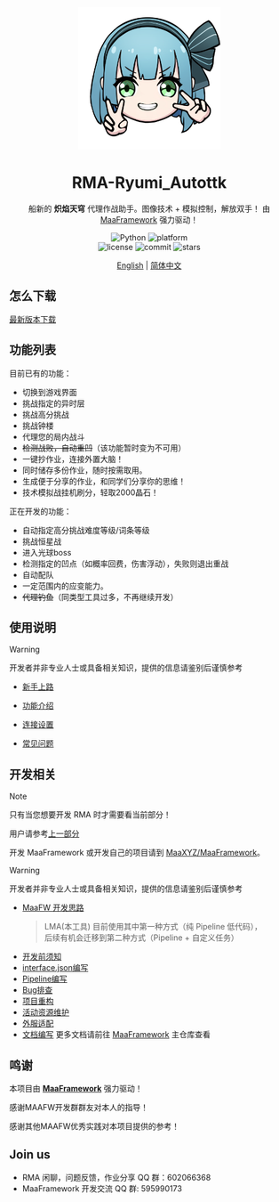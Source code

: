 <!-- markdownlint-disable MD033 MD041 -->
<div align="center">
<div align="center">
  <img src="https://raw.githubusercontent.com/Hirayama114514/RMA-Ryumi_Autottk/main/Assets/logo.png" 
       alt="我的LOGO" 
       width="256" 
       height="256" />
</div>

# RMA-Ryumi_Autottk

船新的 **炽焰天穹** 代理作战助手。图像技术 + 模拟控制，解放双手！
由 [MaaFramework](https://github.com/MaaXYZ/MaaFramework) 强力驱动！


</div>

<p align="center">
  <img alt="Python" src="https://img.shields.io/badge/Python-3776AB?logo=python&logoColor=white">
  <img alt="platform" src="https://img.shields.io/badge/platform-Windows%20%7C%20Linux%20%7C%20macOS-blueviolet">
  <br>
  <img alt="license" src="https://img.shields.io/github/license/Hirayama114514/RMA-Ryumi_Autottk">
  <img alt="commit" src="https://img.shields.io/github/commit-activity/m/Hirayama114514/RMA-Ryumi_Autottk">
  <img alt="stars" src="https://img.shields.io/github/stars/Hirayama114514/RMA-Ryumi_Autottk?style=social">
</p>

<div align="center">

[English](./README_en.md) | [简体中文](./README.md)

</div>

## 怎么下载
[最新版本下载](https://github.com/Hirayama114514/RMA-Ryumi_Autottk/releases) 

## 功能列表

目前已有的功能：

- 切换到游戏界面
- 挑战指定的异时层
- 挑战高分挑战
- 挑战钟楼
- 代理您的局内战斗
- ~~检测战败，自动重凹~~（该功能暂时变为不可用）
- 一键抄作业，连接外置大脑！
- 同时储存多份作业，随时按需取用。
- 生成便于分享的作业，和同学们分享你的思维！
- 技术模拟战挂机刷分，轻取2000晶石！

正在开发的功能：

- 自动指定高分挑战难度等级/词条等级
- 挑战恒星战
- 进入光球boss
- 检测指定的凹点（如概率回费，伤害浮动），失败则退出重战
- 自动配队
- 一定范围内的应变能力。
- ~~代理钓鱼~~（同类型工具过多，不再继续开发）

## 使用说明
> [!WARNING]
>
>开发者并非专业人士或具备相关知识，提供的信息请鉴别后谨慎参考

- [新手上路](./docs/zh_cn/manual/新手上路.md)

- [功能介绍](./docs/zh_cn/manual/功能介绍.md)

- [连接设置](./docs/zh_cn/manual/连接设置.md)

- [常见问题](./docs/zh_cn/manual/常见问题.md)

## 开发相关

> [!NOTE]
>
> 只有当您想要开发 RMA 时才需要看当前部分！
>
> 用户请参考[上一部分](#使用说明)
>
> 开发 MaaFramework 或开发自己的项目请到 [MaaXYZ/MaaFramework](https://github.com/MaaXYZ/MaaFramework)。

> [!WARNING]
>
>开发者并非专业人士或具备相关知识，提供的信息请鉴别后谨慎参考
- [MaaFW 开发思路](https://github.com/MaaXYZ/MaaFramework/blob/main/docs/zh_cn/1.1-%E5%BF%AB%E9%80%9F%E5%BC%80%E5%A7%8B.md#%E5%BC%80%E5%8F%91%E6%80%9D%E8%B7%AF)  
  > LMA(本工具) 目前使用其中第一种方式（纯 Pipeline 低代码），  
  > 后续有机会迁移到第二种方式（Pipeline + 自定义任务）
  > 
- [开发前须知](./docs/zh_cn/develop/开发前须知.md)
- [interface.json编写](./docs/zh_cn/develop/interface.json编写.md)
- [Pipeline编写](./docs/zh_cn/develop/Pipeline编写.md)
- [Bug排查](./docs/zh_cn/develop/Bug排查.md)
- [项目重构](./docs/zh_cn/develop/项目重构.md)
- [活动资源维护](./docs/zh_cn/develop/活动资源维护.md)
- [外服适配](./docs/zh_cn/develop/外服适配.md)
- [文档编写](./docs/zh_cn/develop/文档编写.md)
更多文档请前往 [MaaFramework](https://github.com/MaaXYZ/MaaFramework) 主仓库查看

## 鸣谢

本项目由 **[MaaFramework](https://github.com/MaaXYZ/MaaFramework)** 强力驱动！

感谢MAAFW开发群群友对本人的指导！

感谢其他MAAFW优秀实践对本项目提供的参考！

## Join us

- RMA 闲聊，问题反馈，作业分享 QQ 群：602066368
- MaaFramework 开发交流 QQ 群: 595990173
